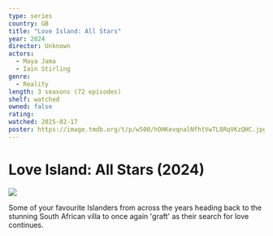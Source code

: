 ```yaml
---
type: series
country: GB
title: "Love Island: All Stars"
year: 2024
director: Unknown
actors:
  - Maya Jama
  - Iain Stirling
genre:
  - Reality
length: 3 seasons (72 episodes)
shelf: watched
owned: false
rating:
watched: 2025-02-17
poster: https://image.tmdb.org/t/p/w500/hOHKevqnalNfhtVwTL8RqVKzQHC.jpg
---
```


# Love Island: All Stars (2024)

![](https://image.tmdb.org/t/p/w500/hOHKevqnalNfhtVwTL8RqVKzQHC.jpg)

Some of your favourite Islanders from across the years heading back to the stunning South African villa to once again 'graft' as their search for love continues.